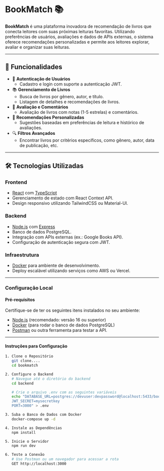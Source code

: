 # BookMatch 📚

**BookMatch** é uma plataforma inovadora de recomendação de livros que conecta leitores com suas próximas leituras favoritas. Utilizando preferências de usuários, avaliações e dados de APIs externas, o sistema oferece recomendações personalizadas e permite aos leitores explorar, avaliar e organizar suas leituras.

---

## 🚀 Funcionalidades

- 🌟 **Autenticação de Usuários**
  - Cadastro e login com suporte a autenticação JWT.
- 📚 **Gerenciamento de Livros**
  - Busca de livros por gênero, autor, e título.
  - Listagem de detalhes e recomendações de livros.
- 💬 **Avaliação e Comentários**
  - Avaliação de livros com notas (1-5 estrelas) e comentários.
- 🤖 **Recomendações Personalizadas**
  - Sugestões baseadas em preferências de leitura e histórico de avaliações.
- 🔍 **Filtros Avançados**
  - Encontrar livros por critérios específicos, como gênero, autor, data de publicação, etc.

---

## 🛠️ Tecnologias Utilizadas

### **Frontend**

- [React](https://reactjs.org/) com [TypeScript](https://www.typescriptlang.org/)
- Gerenciamento de estado com React Context API.
- Design responsivo utilizando TailwindCSS ou Material-UI.

### **Backend**

- [Node.js](https://nodejs.org/) com [Express](https://expressjs.com/)
- Banco de dados PostgreSQL.
- Integração com APIs externas (ex.: Google Books API).
- Configuração de autenticação segura com JWT.

### **Infraestrutura**

- [Docker](https://www.docker.com/) para ambiente de desenvolvimento.
- Deploy escalável utilizando serviços como AWS ou Vercel.

---

### **Configuração Local**

#### **Pré-requisitos**

Certifique-se de ter os seguintes itens instalados no seu ambiente:

- [Node.js](https://nodejs.org/) (recomendado: versão 16 ou superior)
- [Docker](https://www.docker.com/) (para rodar o banco de dados PostgreSQL)
- [Postman](https://www.postman.com/) ou outra ferramenta para testar a API.

---

#### **Instruções para Configuração**

```bash
1. Clone o Repositório
   git clone....
   cd bookmatch

2. Configure o Backend
   # Navegue até o diretório do backend
   cd backend

   # Crie o arquivo .env com as seguintes variáveis
   echo "DATABASE_URL=postgres://devuser:devpassword@localhost:5433/bookmatch
   JWT_SECRET=mysecretkey
   PORT=3000" > .env

3. Suba o Banco de Dados com Docker
   docker-compose up -d

4. Instale as Dependências
   npm install

5. Inicie o Servidor
   npm run dev

6. Teste a Conexão
   # Use Postman ou um navegador para acessar a rota
   GET http://localhost:3000
```
